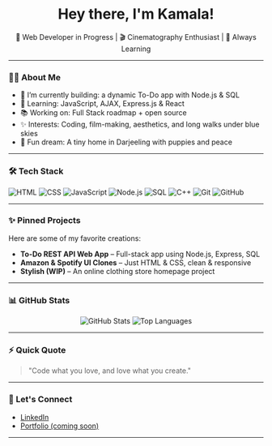 <h1 align="center">Hey there, I'm Kamala!</h1>
<p align="center">🚀 Web Developer in Progress | 🎬 Cinematography Enthusiast | 🌱 Always Learning</p>

---

### 👩‍💻 About Me

- 🔭 I’m currently building: a dynamic To-Do app with Node.js & SQL  
- 🌱 Learning: JavaScript, AJAX, Express.js & React  
- 📚 Working on: Full Stack roadmap + open source  
- ✨ Interests: Coding, film-making, aesthetics, and long walks under blue skies  
- 🐾 Fun dream: A tiny home in Darjeeling with puppies and peace  

---

### 🛠️ Tech Stack

![HTML](https://img.shields.io/badge/-HTML-E34F26?style=flat&logo=html5&logoColor=white)
![CSS](https://img.shields.io/badge/-CSS-1572B6?style=flat&logo=css3)
![JavaScript](https://img.shields.io/badge/-JavaScript-F7DF1E?style=flat&logo=javascript&logoColor=black)
![Node.js](https://img.shields.io/badge/-Node.js-339933?style=flat&logo=node.js&logoColor=white)
![SQL](https://img.shields.io/badge/-SQL-003B57?style=flat&logo=postgresql&logoColor=white)
![C++](https://img.shields.io/badge/-C++-00599C?style=flat&logo=cplusplus&logoColor=white)
![Git](https://img.shields.io/badge/-Git-F05032?style=flat&logo=git&logoColor=white)
![GitHub](https://img.shields.io/badge/-GitHub-181717?style=flat&logo=github)

---

### ✨ Pinned Projects

Here are some of my favorite creations:
- **To-Do REST API Web App** – Full-stack app using Node.js, Express, SQL  
- **Amazon & Spotify UI Clones** – Just HTML & CSS, clean & responsive  
- **Stylish (WIP)** – An online clothing store homepage project

---

### 📊 GitHub Stats

<p align="center">
  <img src="https://github-readme-stats.vercel.app/api?username=Kamala-Samanta&show_icons=true&theme=tokyonight" alt="GitHub Stats" />
  <img src="https://github-readme-stats.vercel.app/api/top-langs/?username=Kamala-Samanta&layout=compact&theme=tokyonight" alt="Top Languages" />
</p>

---

### ⚡ Quick Quote

> "Code what you love, and love what you create."

---

### 🔗 Let's Connect

- [LinkedIn](https://www.linkedin.com/in/kamala-samanta)  
- [Portfolio (coming soon)](https://github.com/Kamala-Samanta)

---

